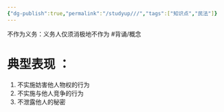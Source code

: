 ```yaml
---
{"dg-publish":true,"permalink":"/studyup///","tags":["知识点","民法"]}
---
```


不作为义务：义务人仅须消极地不作为 #背诵/概念 
# 典型表现 ：
1. 不实施妨害他人物权的行为
2. 不实施与他人竞争的行为
3. 不泄露他人的秘密